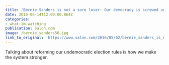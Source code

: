 ```yaml
---
title: 'Bernie Sanders is not a sore loser: Our democracy is screwed unless we fix the unfair rules'
date: 2016-06-14T12:00:00.864Z
categories: 
- what-im-watching
publication: Salon.com
image: /bernie_sanders56.jpg
link_to_original: 'https://www.salon.com/2016/05/02/bernie_sanders_is_not_a_sore_loser_our_democracy_is_screwed_unless_we_fix_the_unfair_rules/'
---
```



Talking about reforming our undemocratic election rules is how we make the system stronger.